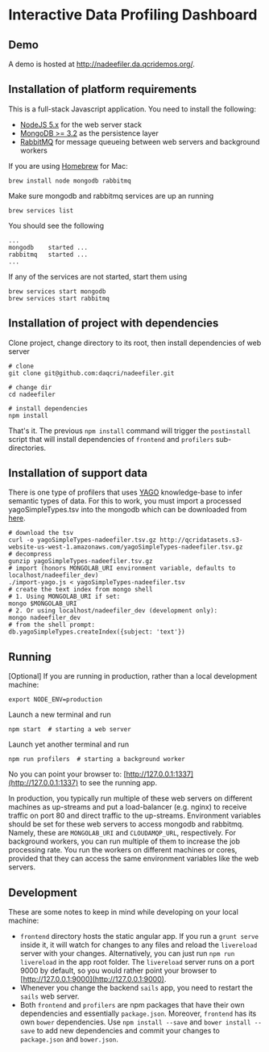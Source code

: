 # Interactive Data Profiling Dashboard

## Demo
A demo is hosted at http://nadeefiler.da.qcridemos.org/.

## Installation of platform requirements

This is a full-stack Javascript application. You need to install the following:

- [NodeJS 5.x](https://nodejs.org/en/) for the web server stack
- [MongoDB >= 3.2](https://www.mongodb.org/) as the persistence layer
- [RabbitMQ](https://www.rabbitmq.com/) for message queueing between web servers and background workers

If you are using [Homebrew](http://brew.sh/) for Mac:

    brew install node mongodb rabbitmq

Make sure mongodb and rabbitmq services are up an running

    brew services list

You should see the following

    ...
    mongodb    started ...
    rabbitmq   started ...
    ...

If any of the services are not started, start them using

    brew services start mongodb
    brew services start rabbitmq

## Installation of project with dependencies

Clone project, change directory to its root, then install dependencies of web server

    # clone
    git clone git@github.com:daqcri/nadeefiler.git

    # change dir
    cd nadeefiler
    
    # install dependencies
    npm install
    
That's it. The previous `npm install` command will trigger the `postinstall` script that will install
dependencies of `frontend` and `profilers` sub-directories.
    
## Installation of support data
There is one type of profilers that uses 
[YAGO](http://www.mpi-inf.mpg.de/departments/databases-and-information-systems/research/yago-naga/yago/downloads/)
knowledge-base to infer semantic types of data.
For this to work, you must import a processed yagoSimpleTypes.tsv into the mongodb which can be
downloaded from [here](http://qcridatasets.s3-website-us-west-1.amazonaws.com/yagoSimpleTypes-nadeefiler.tsv.gz).

    # download the tsv
    curl -o yagoSimpleTypes-nadeefiler.tsv.gz http://qcridatasets.s3-website-us-west-1.amazonaws.com/yagoSimpleTypes-nadeefiler.tsv.gz
    # decompress
    gunzip yagoSimpleTypes-nadeefiler.tsv.gz
    # import (honors MONGOLAB_URI environment variable, defaults to localhost/nadeefiler_dev)
    ./import-yago.js < yagoSimpleTypes-nadeefiler.tsv
    # create the text index from mongo shell
    # 1. Using MONGOLAB_URI if set:
    mongo $MONGOLAB_URI
    # 2. Or using localhost/nadeefiler_dev (development only):
    mongo nadeefiler_dev
    # from the shell prompt:
    db.yagoSimpleTypes.createIndex({subject: 'text'})

## Running

[Optional] If you are running in production, rather than a local development machine:

    export NODE_ENV=production

Launch a new terminal and run

    npm start  # starting a web server

Launch yet another terminal and run

    npm run profilers  # starting a background worker
    
No you can point your browser to: [http://127.0.0.1:1337](http://127.0.0.1:1337) to see the running app.

In production, you typically run multiple of these web servers on different machines as up-streams and put
a load-balancer (e.g. nginx) to receive traffic on port 80 and direct traffic to the up-streams.
Environment variables should be set for these web servers to access mongodb and rabbitmq. Namely, these
are `MONGOLAB_URI` and `CLOUDAMQP_URL`, respectively.
For background workers, you can run multiple of them to increase the job processing rate. You run the workers
on different machines or cores, provided that they can access the same environment variables like the web servers.

## Development
These are some notes to keep in mind while developing on your local machine:

- `frontend` directory hosts the static angular app. If you run a `grunt serve` inside it, it will watch for changes
to any files and reload the `livereload` server with your changes. Alternatively, you can just run `npm run livereload`
in the app root folder. The `livereload` server runs on a port 9000 by default, so you would rather
point your browser to [http://127.0.0.1:9000](http://127.0.0.1:9000).
- Whenever you change the backend `sails` app, you need to restart the `sails` web server.
- Both `frontend` and `profilers` are npm packages that have their own dependencies and essentially `package.json`.
Moreover, `frontend` has its own `bower` dependencies. Use `npm install --save` and `bower install --save` to add
new dependencies and commit your changes to `package.json` and `bower.json`.
